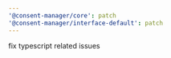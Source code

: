 ```yaml
---
'@consent-manager/core': patch
'@consent-manager/interface-default': patch
---
```


fix typescript related issues
